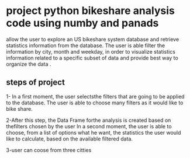# project python bikeshare analysis code using numby and panads

allow the user to explore an US bikeshare system database and retrieve statistics information from the database. The user is able filter the information by city, month and weekday, in order to visualize statistics information related to a specific subset of data and provide best way to organize the data .

## steps of project 
1- In a first moment, the user selectsthe filters that are going to be applied to the database. The user is able to choose many filters as it would like to bike share.

2-After this step, the Data Frame forthe analysis is created based on thefilters chosen by the user In a second moment, the user is able to choose, from a list of options what he want, the statistics the user would like to calculate, based on the available filtered data.

3-user can coose from three citties
